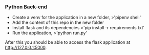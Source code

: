 ### Python Back-end

 * Create a venv for the application in a new folder, >'pipenv shell'
 * Add the content of this repo in the new folder
 * Install flask and its dependencies >'pip install -r requirements.txt'
 * Run the application, >'python run.py'
 
After this you should be able to access the flask application at http://127.0.0.1:5000.

